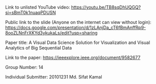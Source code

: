 Link to unlisted YouTube video:
https://youtu.be/TB8sqDhUQGQ?si=sBmT0k1nuaqPDUSN

Public link to the slide (Anyone on the internet can view without login):
https://docs.google.com/presentation/d/1zLAnjDa_cT6fBmAnffRp9-8ooZLNnFrXKYd3ykukaLs/edit?usp=sharing

Paper title:
A Visual Data Science Solution for Visualization and Visual Analytics of Big Sequential Data

Link to the paper:
https://ieeexplore.ieee.org/document/9582677

Group Number:
14

Individual Submitter:
20101231 Md. Sifat Kamal